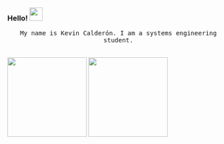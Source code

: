 ### Hello!  <img src="https://uploads.collectcdn.com/5f2e6f86b5c5c13ae7811b11-1596995909250.gif" width="30px" height="30px"/>

<p align="center" >
  <samp>
    My name is Kevin Calderón. I am a systems engineering student. 
  </samp>
  <br/>
  <br/>
</p>

 <img align="center" height="180em" src="https://github-readme-stats-eight-theta.vercel.app/api?username=kevcalderon&show_icons=true&theme=algolia&include_all_commits=true&count_private=true" />
 <img align="center" height="180em" src="https://github-readme-stats-eight-theta.vercel.app/api/top-langs/?username=kevcalderon&layout=compact&langs_count=8&theme=algolia" />


